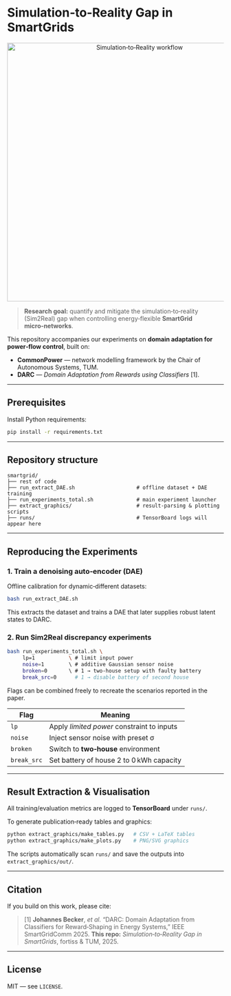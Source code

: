 # Simulation‑to‑Reality Gap in SmartGrids

<p align="center">
  <img src="docs/figs/sim2real_smartgrid.png" alt="Simulation‑to‑Reality workflow" width="600"/>
</p>

> **Research goal:** quantify and mitigate the simulation‑to‑reality (Sim2Real) gap when controlling energy‑flexible **SmartGrid micro‑networks**.

This repository accompanies our experiments on **domain adaptation for power‑flow control**, built on:

* **CommonPower** — network modelling framework by the Chair of Autonomous Systems, TUM.
* **DARC** — *Domain Adaptation from Rewards using Classifiers* \[1].

---

## Prerequisites

Install Python requirements:

```bash
pip install -r requirements.txt
```

---

## Repository structure

```text
smartgrid/
├── rest of code      
├── run_extract_DAE.sh                    # offline dataset + DAE training
├── run_experiments_total.sh              # main experiment launcher
├── extract_graphics/                     # result‑parsing & plotting scripts
├── runs/                                 # TensorBoard logs will appear here
```

---

## Reproducing the Experiments

### 1. Train a denoising auto‑encoder (DAE)

Offline calibration for dynamic‑different datasets:

```bash
bash run_extract_DAE.sh
```

This extracts the dataset and trains a DAE that later supplies robust latent states to DARC.

### 2. Run Sim2Real discrepancy experiments

```bash
bash run_experiments_total.sh \
     lp=1           \ # limit input power
     noise=1        \ # additive Gaussian sensor noise
     broken=0       \ # 1 → two‑house setup with faulty battery
     break_src=0      # 1 → disable battery of second house
```

Flags can be combined freely to recreate the scenarios reported in the paper.

| Flag        | Meaning                                    |
| ----------- | ------------------------------------------ |
| `lp`        | Apply *limited power* constraint to inputs |
| `noise`     | Inject sensor noise with preset σ          |
| `broken`    | Switch to **two‑house** environment        |
| `break_src` | Set battery of house 2 to 0 kWh capacity   |

---

## Result Extraction & Visualisation

All training/evaluation metrics are logged to **TensorBoard** under `runs/`.

To generate publication‑ready tables and graphics:

```bash
python extract_graphics/make_tables.py   # CSV + LaTeX tables
python extract_graphics/make_plots.py    # PNG/SVG graphics
```

The scripts automatically scan `runs/` and save the outputs into `extract_graphics/out/`.

---

## Citation

If you build on this work, please cite:

> \[1] **Johannes Becker**, *et al.* “DARC: Domain Adaptation from Classifiers for Reward‑Shaping in Energy Systems,” IEEE SmartGridComm 2025.
> **This repo:** *Simulation‑to‑Reality Gap in SmartGrids*, fortiss & TUM, 2025.

---

## License

MIT — see `LICENSE`.
